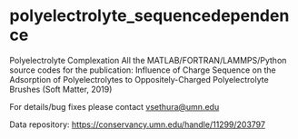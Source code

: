 # polyelectrolyte_sequencedependence
Polyelectrolyte Complexation
All the MATLAB/FORTRAN/LAMMPS/Python source codes for the publication: 
Influence of Charge Sequence on the Adsorption of Polyelectrolytes to Oppositely-Charged Polyelectrolyte Brushes (Soft Matter, 2019)

For details/bug fixes please contact vsethura@umn.edu

Data repository: https://conservancy.umn.edu/handle/11299/203797
